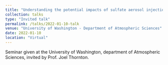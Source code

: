 ```yaml
---
title: "Understanding the potential impacts of sulfate aerosol injections in the climate system"
collection: talks
type: "Invited talk"
permalink: /talks/2022-01-10-talk
venue: "University of Washington - Department of Atmospheric Sciences"
date: 2022-01-10
location: "Virtual"
---
```


Seminar given at the University of Washington, department of Atmospheric Sciences, invited by Prof. Joel Thornton.